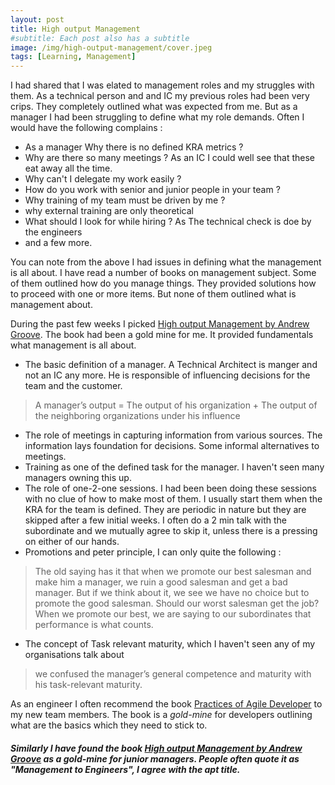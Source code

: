 ```yaml
---
layout: post
title: High output Management
#subtitle: Each post also has a subtitle
image: /img/high-output-management/cover.jpeg
tags: [Learning, Management]
---
```


I had shared that I was elated to management roles and my struggles with them. As a technical person and and IC my previous roles had been very crips. They completely outlined what was expected from me. But as a manager I had been struggling to define what my role demands. Often I would have the following complains :
- As a manager Why there is no defined KRA metrics ?
- Why are there so many meetings ? As an IC I could well see that these eat away all the time.
- Why can't I delegate my work easily ?
- How do you work with senior and junior people in your team ?
- Why training of my team must be driven by me ?
- why external training are only theoretical
- What should I look for while hiring ? As The technical check is doe by the engineers
- and a few more.

You can note from the above I had issues in defining what the management is all about. I have read a number of books on management subject. Some of them outlined how do you manage things. They provided solutions how to proceed with one or more items. But none of them outlined what is management about.

 During the past few weeks I picked [High output Management by Andrew Groove](https://www.google.co.in/books/edition/High_Output_Management/piCeCgAAQBAJ?hl=en). The book had been a gold mine for me. It provided fundamentals what management is all about.

 - The basic definition of a manager. A Technical Architect is manger and not an IC any more. He is responsible of influencing decisions for the team and the customer.
 > A manager’s output = The output of his organization + The output of the neighboring organizations under his influence

 - The role of meetings in capturing information from various sources. The information lays foundation for decisions. Some informal alternatives to meetings.
 - Training as one of the defined task for the manager. I haven't seen many managers owning this up.
 - The role of one-2-one sessions. I had been been doing these sessions with no clue of how to make most of them. I usually start them when the KRA for the team is defined. They are periodic in nature but they are skipped after  a few initial weeks. I often do a 2 min talk with the subordinate and we mutually agree to skip it, unless there is a pressing on either of our hands.   
 - Promotions and peter principle, I can only quite the following :
 > The old saying has it that when we promote our best salesman and make him a manager, we ruin a good salesman and get a bad manager. But if we think about it, we see we have no choice but to promote the good salesman. Should our worst salesman get the job? When we promote our best, we are saying to our subordinates that performance is what counts.

 - The concept of Task relevant maturity, which I haven't seen any of my organisations  talk about
 > we confused the manager’s general competence and maturity with his task-relevant maturity.

As an engineer I often recommend the book [Practices of Agile Developer](https://pragprog.com/titles/pad/practices-of-an-agile-developer/) to my new team members. The book is a *gold-mine* for developers outlining what are the basics which they need to stick to.

##### Similarly I have found the book [High output Management by Andrew Groove](https://www.google.co.in/books/edition/High_Output_Management/piCeCgAAQBAJ?hl=en) as a gold-mine for junior managers. People often quote it as **"Management to Engineers"**, I agree with the apt title. 
